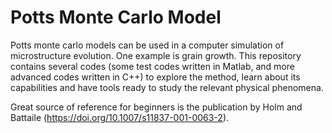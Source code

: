 # Potts Monte Carlo Model

Potts monte carlo models can be used in a computer simulation of microstructure evolution. One example is grain growth. This repository contains several codes (some test codes written in Matlab, and more advanced codes written in C++) to explore the method, learn about its capabilities and have tools ready to study the relevant physical phenomena. 

Great source of reference for beginners is the publication by Holm and Battaile (https://doi.org/10.1007/s11837-001-0063-2).
